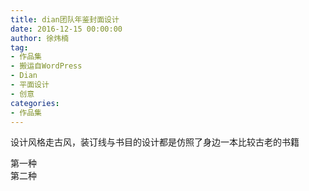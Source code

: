 ```yaml
---
title: dian团队年鉴封面设计
date: 2016-12-15 00:00:00
author: 徐炜楠
tag: 
- 作品集
- 搬运自WordPress
- Dian
- 平面设计
- 创意
categories: 
- 作品集
---
```

<p>设计风格走古风，装订线与书目的设计都是仿照了身边一本比较古老的书籍</p><p>第一种<br><img src="http://ww4.sinaimg.cn/large/7269351cjw1faw2rwwmxyj21kw13etfl.jpg" alt=""><br>第二种<br><img src="http://ww4.sinaimg.cn/large/7269351cjw1faw2rz00mmj21kw13eah6.jpg" alt=""></p>